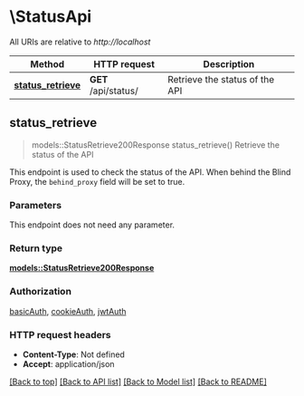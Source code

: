# \StatusApi

All URIs are relative to *http://localhost*

Method | HTTP request | Description
------------- | ------------- | -------------
[**status_retrieve**](StatusApi.md#status_retrieve) | **GET** /api/status/ | Retrieve the status of the API



## status_retrieve

> models::StatusRetrieve200Response status_retrieve()
Retrieve the status of the API

This endpoint is used to check the status of the API. When behind the Blind Proxy, the `behind_proxy` field will be set to true.

### Parameters

This endpoint does not need any parameter.

### Return type

[**models::StatusRetrieve200Response**](status_retrieve_200_response.md)

### Authorization

[basicAuth](../README.md#basicAuth), [cookieAuth](../README.md#cookieAuth), [jwtAuth](../README.md#jwtAuth)

### HTTP request headers

- **Content-Type**: Not defined
- **Accept**: application/json

[[Back to top]](#) [[Back to API list]](../README.md#documentation-for-api-endpoints) [[Back to Model list]](../README.md#documentation-for-models) [[Back to README]](../README.md)

